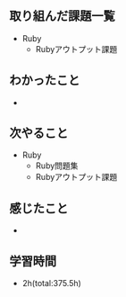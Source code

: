 ## 取り組んだ課題一覧
- Ruby
  - Rubyアウトプット課題

## わかったこと
- 
 
## 次やること
- Ruby
  - Ruby問題集
  - Rubyアウトプット課題

## 感じたこと
- 

## 学習時間
- 2h(total:375.5h)
